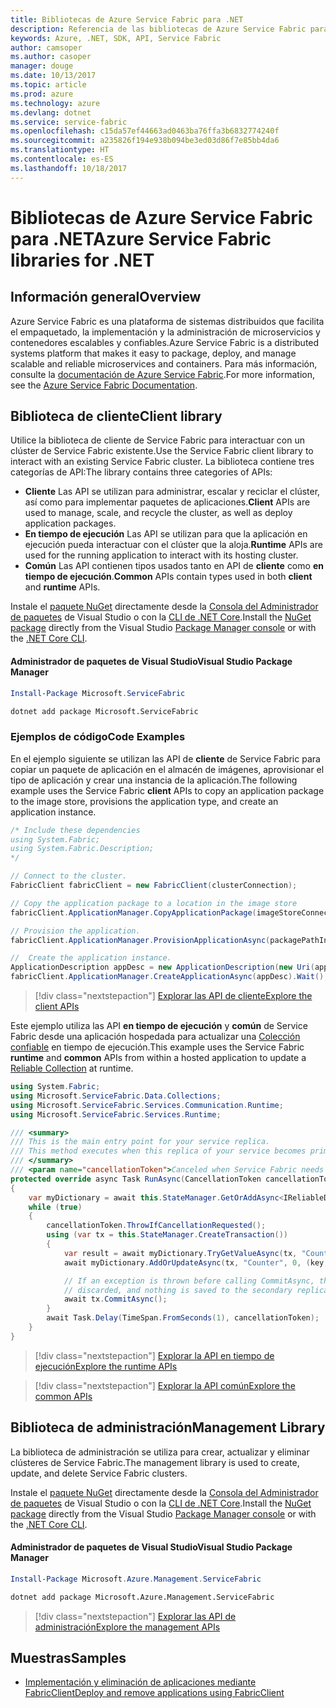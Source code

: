 ```yaml
---
title: Bibliotecas de Azure Service Fabric para .NET
description: Referencia de las bibliotecas de Azure Service Fabric para .NET
keywords: Azure, .NET, SDK, API, Service Fabric
author: camsoper
ms.author: casoper
manager: douge
ms.date: 10/13/2017
ms.topic: article
ms.prod: azure
ms.technology: azure
ms.devlang: dotnet
ms.service: service-fabric
ms.openlocfilehash: c15da57ef44663ad0463ba76ffa3b6832774240f
ms.sourcegitcommit: a235826f194e938b094be3ed03d86f7e85bb4da6
ms.translationtype: HT
ms.contentlocale: es-ES
ms.lasthandoff: 10/18/2017
---
```

# <a name="azure-service-fabric-libraries-for-net"></a><span data-ttu-id="5ace3-104">Bibliotecas de Azure Service Fabric para .NET</span><span class="sxs-lookup"><span data-stu-id="5ace3-104">Azure Service Fabric libraries for .NET</span></span>

## <a name="overview"></a><span data-ttu-id="5ace3-105">Información general</span><span class="sxs-lookup"><span data-stu-id="5ace3-105">Overview</span></span>

<span data-ttu-id="5ace3-106">Azure Service Fabric es una plataforma de sistemas distribuidos que facilita el empaquetado, la implementación y la administración de microservicios y contenedores escalables y confiables.</span><span class="sxs-lookup"><span data-stu-id="5ace3-106">Azure Service Fabric is a distributed systems platform that makes it easy to package, deploy, and manage scalable and reliable microservices and containers.</span></span>  <span data-ttu-id="5ace3-107">Para más información, consulte la [documentación de Azure Service Fabric](/azure/service-fabric/).</span><span class="sxs-lookup"><span data-stu-id="5ace3-107">For more information, see the [Azure Service Fabric Documentation](/azure/service-fabric/).</span></span>

## <a name="client-library"></a><span data-ttu-id="5ace3-108">Biblioteca de cliente</span><span class="sxs-lookup"><span data-stu-id="5ace3-108">Client library</span></span>

<span data-ttu-id="5ace3-109">Utilice la biblioteca de cliente de Service Fabric para interactuar con un clúster de Service Fabric existente.</span><span class="sxs-lookup"><span data-stu-id="5ace3-109">Use the Service Fabric client library to interact with an existing Service Fabric cluster.</span></span>  <span data-ttu-id="5ace3-110">La biblioteca contiene tres categorías de API:</span><span class="sxs-lookup"><span data-stu-id="5ace3-110">The library contains three categories of APIs:</span></span>

* <span data-ttu-id="5ace3-111">**Cliente** Las API se utilizan para administrar, escalar y reciclar el clúster, así como para implementar paquetes de aplicaciones.</span><span class="sxs-lookup"><span data-stu-id="5ace3-111">**Client** APIs are used to manage, scale, and recycle the cluster, as well as deploy application packages.</span></span>
* <span data-ttu-id="5ace3-112">**En tiempo de ejecución** Las API se utilizan para que la aplicación en ejecución pueda interactuar con el clúster que la aloja.</span><span class="sxs-lookup"><span data-stu-id="5ace3-112">**Runtime** APIs are used for the running application to interact with its hosting cluster.</span></span>
* <span data-ttu-id="5ace3-113">**Común** Las API contienen tipos usados tanto en API de **cliente** como **en tiempo de ejecución**.</span><span class="sxs-lookup"><span data-stu-id="5ace3-113">**Common** APIs contain types used in both **client** and **runtime** APIs.</span></span>

<span data-ttu-id="5ace3-114">Instale el [paquete NuGet](https://www.nuget.org/packages/Microsoft.ServiceFabric) directamente desde la [Consola del Administrador de paquetes][PackageManager] de Visual Studio o con la [CLI de .NET Core][DotNetCLI].</span><span class="sxs-lookup"><span data-stu-id="5ace3-114">Install the [NuGet package](https://www.nuget.org/packages/Microsoft.ServiceFabric) directly from the Visual Studio [Package Manager console][PackageManager] or with the [.NET Core CLI][DotNetCLI].</span></span>

#### <a name="visual-studio-package-manager"></a><span data-ttu-id="5ace3-115">Administrador de paquetes de Visual Studio</span><span class="sxs-lookup"><span data-stu-id="5ace3-115">Visual Studio Package Manager</span></span>

```powershell
Install-Package Microsoft.ServiceFabric
```

```bash
dotnet add package Microsoft.ServiceFabric
```

### <a name="code-examples"></a><span data-ttu-id="5ace3-116">Ejemplos de código</span><span class="sxs-lookup"><span data-stu-id="5ace3-116">Code Examples</span></span>

<span data-ttu-id="5ace3-117">En el ejemplo siguiente se utilizan las API de **cliente** de Service Fabric para copiar un paquete de aplicación en el almacén de imágenes, aprovisionar el tipo de aplicación y crear una instancia de la aplicación.</span><span class="sxs-lookup"><span data-stu-id="5ace3-117">The following example uses the Service Fabric **client** APIs to copy an application package to the image store, provisions the application type, and create an application instance.</span></span>

```csharp
/* Include these dependencies
using System.Fabric;
using System.Fabric.Description;
*/

// Connect to the cluster.
FabricClient fabricClient = new FabricClient(clusterConnection);

// Copy the application package to a location in the image store
fabricClient.ApplicationManager.CopyApplicationPackage(imageStoreConnectionString, packagePath, packagePathInImageStore);

// Provision the application.
fabricClient.ApplicationManager.ProvisionApplicationAsync(packagePathInImageStore).Wait();

//  Create the application instance.
ApplicationDescription appDesc = new ApplicationDescription(new Uri(appName), appType, appVersion);
fabricClient.ApplicationManager.CreateApplicationAsync(appDesc).Wait();
```

> [!div class="nextstepaction"]
> [<span data-ttu-id="5ace3-118">Explorar las API de cliente</span><span class="sxs-lookup"><span data-stu-id="5ace3-118">Explore the client APIs</span></span>](/dotnet/api/overview/azure/servicefabric/client)

<span data-ttu-id="5ace3-119">Este ejemplo utiliza las API **en tiempo de ejecución** y **común** de Service Fabric desde una aplicación hospedada para actualizar una [Colección confiable](/azure/service-fabric/service-fabric-reliable-services-reliable-collections) en tiempo de ejecución.</span><span class="sxs-lookup"><span data-stu-id="5ace3-119">This example uses the Service Fabric **runtime** and **common** APIs from within a hosted application to update a [Reliable Collection](/azure/service-fabric/service-fabric-reliable-services-reliable-collections) at runtime.</span></span>

```csharp
using System.Fabric;
using Microsoft.ServiceFabric.Data.Collections;
using Microsoft.ServiceFabric.Services.Communication.Runtime;
using Microsoft.ServiceFabric.Services.Runtime;

/// <summary>
/// This is the main entry point for your service replica.
/// This method executes when this replica of your service becomes primary and has write status.
/// </summary>
/// <param name="cancellationToken">Canceled when Service Fabric needs to shut down this service replica.</param>
protected override async Task RunAsync(CancellationToken cancellationToken)
{
    var myDictionary = await this.StateManager.GetOrAddAsync<IReliableDictionary<string, long>>("myDictionary");
    while (true)
    {
        cancellationToken.ThrowIfCancellationRequested();
        using (var tx = this.StateManager.CreateTransaction())
        {
            var result = await myDictionary.TryGetValueAsync(tx, "Counter");
            await myDictionary.AddOrUpdateAsync(tx, "Counter", 0, (key, value) => ++value);

            // If an exception is thrown before calling CommitAsync, the transaction aborts, all changes are
            // discarded, and nothing is saved to the secondary replicas.
            await tx.CommitAsync();
        }
        await Task.Delay(TimeSpan.FromSeconds(1), cancellationToken);
    }
}
```

> [!div class="nextstepaction"]
> [<span data-ttu-id="5ace3-120">Explorar la API en tiempo de ejecución</span><span class="sxs-lookup"><span data-stu-id="5ace3-120">Explore the runtime APIs</span></span>](/dotnet/api/overview/azure/servicefabric/runtime)

> [!div class="nextstepaction"]
> [<span data-ttu-id="5ace3-121">Explorar la API común</span><span class="sxs-lookup"><span data-stu-id="5ace3-121">Explore the common APIs</span></span>](/dotnet/api/overview/azure/servicefabric/common)

## <a name="management-library"></a><span data-ttu-id="5ace3-122">Biblioteca de administración</span><span class="sxs-lookup"><span data-stu-id="5ace3-122">Management Library</span></span>

<span data-ttu-id="5ace3-123">La biblioteca de administración se utiliza para crear, actualizar y eliminar clústeres de Service Fabric.</span><span class="sxs-lookup"><span data-stu-id="5ace3-123">The management library is used to create, update, and delete Service Fabric clusters.</span></span>

<span data-ttu-id="5ace3-124">Instale el [paquete NuGet](https://www.nuget.org/packages/Microsoft.Azure.Management.ServiceFabric) directamente desde la [Consola del Administrador de paquetes][PackageManager] de Visual Studio o con la [CLI de .NET Core][DotNetCLI].</span><span class="sxs-lookup"><span data-stu-id="5ace3-124">Install the [NuGet package](https://www.nuget.org/packages/Microsoft.Azure.Management.ServiceFabric) directly from the Visual Studio [Package Manager console][PackageManager] or with the [.NET Core CLI][DotNetCLI].</span></span>

#### <a name="visual-studio-package-manager"></a><span data-ttu-id="5ace3-125">Administrador de paquetes de Visual Studio</span><span class="sxs-lookup"><span data-stu-id="5ace3-125">Visual Studio Package Manager</span></span>

```powershell
Install-Package Microsoft.Azure.Management.ServiceFabric
```

```bash
dotnet add package Microsoft.Azure.Management.ServiceFabric
```

> [!div class="nextstepaction"]
> [<span data-ttu-id="5ace3-126">Explorar las API de administración</span><span class="sxs-lookup"><span data-stu-id="5ace3-126">Explore the management APIs</span></span>](/dotnet/api/overview/azure/servicefabric/management)

## <a name="samples"></a><span data-ttu-id="5ace3-127">Muestras</span><span class="sxs-lookup"><span data-stu-id="5ace3-127">Samples</span></span>

* [<span data-ttu-id="5ace3-128">Implementación y eliminación de aplicaciones mediante FabricClient</span><span class="sxs-lookup"><span data-stu-id="5ace3-128">Deploy and remove applications using FabricClient</span></span>](https://docs.microsoft.com/en-us/azure/service-fabric/service-fabric-deploy-remove-applications-fabricclient)

[PackageManager]: https://docs.microsoft.com/nuget/tools/package-manager-console
[DotNetCLI]: https://docs.microsoft.com/en-us/dotnet/core/tools/dotnet-add-package
